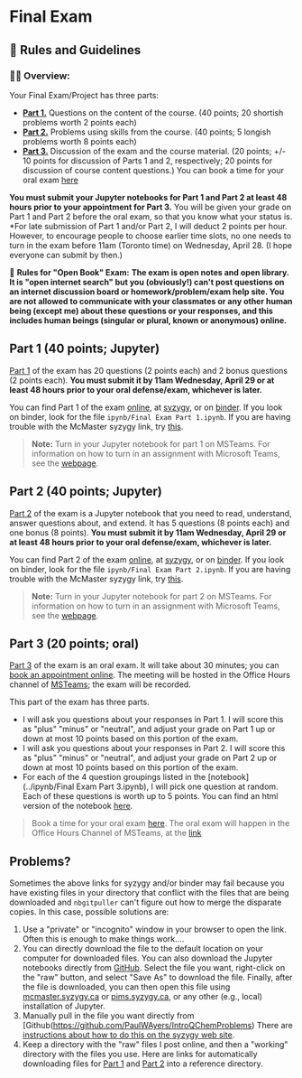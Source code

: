 # Final Exam

## &#x1f4cf; Rules and Guidelines

### &#x1f468;&#x200d;&#x1f3eb; **Overview:**
Your Final Exam/Project has three parts: 
- [**Part 1.**](../ipynb/Final%20Exam%20Part%201.ipynb) Questions on the content of the course. (40 points; 20 shortish problems worth 2 points each)
- [**Part 2.**](../ipynb/Final%20Exam%20Part%202.ipynb) Problems using skills from the course. (40 points; 5 longish problems worth 8 points each)
- [**Part 3.**](../ipynb/Final%20Exam%20Part%203.ipynb) Discussion of the exam and the course material. (20 points; +/- 10 points for discussion of Parts 1 and 2, respectively; 20 points for discussion of course content questions.) You can book a time for your oral exam [here](https://meet-with-paul-ayers.appointlet.com/s/final-exam-3pa3/paul-ayers)

**You must submit your Jupyter notebooks for Part 1 and Part 2 at least 48 hours prior to your appointment for Part 3.** You will be given your grade on Part 1 and Part 2 before the oral exam, so that you know what your status is. *For late submission of Part 1 and/or Part 2, I will deduct 2 points per hour. However, to encourage people to choose earlier time slots, no one needs to turn in the exam before 11am (Toronto time) on Wednesday, April 28. (I hope everyone can submit by then.)

&#x1f4d6; **Rules for "Open Book" Exam:**
**The exam is open notes and open library. It is "open internet search" but you (obviously!) can't post questions on an internet discussion board or homework/problem/exam help site. You are not allowed to communicate with your classmates or any other human being (except me) about these questions or your responses, and this includes human beings (singular or plural, known or anonymous) online.**


## Part 1 (40 points; Jupyter)
[Part 1](../ipynb/Final%20Exam%20Part%201.ipynb) of the exam has 20 questions (2 points each) and 2 bonus questions (2 points each). **You must submit it by 11am Wednesday, April 29 or at least 48 hours prior to your oral defense/exam, whichever is later.**

You can find Part 1 of the exam [online](../ipynb/Final%20Exam%20Part%201.ipynb), at [syzygy](https://mcmaster.syzygy.ca/jupyter/hub/user-redirect/git-pull?repo=https%3A%2F%2Fgithub.com%2FPaulWAyers%2FIntroQChemProblems&urlpath=tree%2FIntroQChemProblems%2Fipynb%2FFinal%2520Exam%2520Part%25201.ipynb&branch=main), or on [binder](https://mybinder.org/v2/gh/PaulWAyers/IntroQChemProblems/HEAD). If you look on binder, look for the file `ipynb/Final Exam Part 1.ipynb`. If you are having trouble with the McMaster syzygy link, try [this](https://pims.syzygy.ca/jupyter/hub/user-redirect/git-pull?repo=https%3A%2F%2Fgithub.com%2FPaulWAyers%2FIntroQChemProblems&urlpath=tree%2FIntroQChemProblems%2Fipynb%2FFinal%2520Exam%2520Part%25201.ipynb&branch=main).

> **Note:** Turn in your Jupyter notebook for part 1 on MSTeams. For information on how to turn in an assignment with Microsoft Teams, see the [webpage](https://support.microsoft.com/en-us/office/turn-in-an-assignment-in-microsoft-teams-e25f383a-b747-4a0b-b6d5-a2845a52092b).


## Part 2 (40 points; Jupyter)
[Part 2](../ipynb/Final%20Exam%20Part%202.ipynb) of the exam is a Jupyter notebook that you need to read, understand, answer questions about, and extend. It has 5 questions (8 points each) and one bonus (8 points). **You must submit it by 11am Wednesday, April 29 or at least 48 hours prior to your oral defense/exam, whichever is later.**

You can find Part 2 of the exam [online](), at [syzygy](https://mcmaster.syzygy.ca/jupyter/hub/user-redirect/git-pull?repo=https%3A%2F%2Fgithub.com%2FPaulWAyers%2FIntroQChemProblems&urlpath=tree%2FIntroQChemProblems%2Fipynb%2FFinal%2520Exam%2520Part%25202.ipynb&branch=main), or on [binder](https://mybinder.org/v2/gh/PaulWAyers/IntroQChemProblems/HEAD). If you look on binder, look for the file `ipynb/Final Exam Part 2.ipynb`. If you are having trouble with the McMaster syzygy link, try [this](https://pims.syzygy.ca/jupyter/hub/user-redirect/git-pull?repo=https%3A%2F%2Fgithub.com%2FPaulWAyers%2FIntroQChemProblems&urlpath=tree%2FIntroQChemProblems%2Fipynb%2FFinal%2520Exam%2520Part%25202.ipynb&branch=main).

> **Note:** Turn in your Jupyter notebook for part 2 on MSTeams. For information on how to turn in an assignment with Microsoft Teams, see the [webpage](https://support.microsoft.com/en-us/office/turn-in-an-assignment-in-microsoft-teams-e25f383a-b747-4a0b-b6d5-a2845a52092b).

## Part 3 (20 points; oral)
[Part 3](../ipynb/Final%20Exam%20Part%203.ipynb) of the exam is an oral exam. It will take about 30 minutes; you can [book an appointment online](https://meet-with-paul-ayers.appointlet.com/s/final-exam-3pa3/paul-ayers). The meeting will be hosted in the Office Hours channel of [MSTeams](https://teams.microsoft.com/l/meetup-join/19%3a182d3d4a1b524c2686371e2b7be2dea8%40thread.tacv2/1618588108023?context=%7b%22Tid%22%3a%2244376307-b429-42ad-8c25-28cd496f4772%22%2c%22Oid%22%3a%22b6da0557-8324-483d-8da7-d3553f55ae77%22%7d); the exam will be recorded.

This part of the exam has three parts.
- I will ask you questions about your responses in Part 1. I will score this as "plus" "minus" or "neutral", and adjust your grade on Part 1 up or down at most 10 points based on this portion of the exam.
- I will ask you questions about your responses in Part 2. I will score this as "plus" "minus" or "neutral", and adjust your grade on Part 2 up or down at most 10 points based on this portion of the exam.
- For each of the 4 question groupings listed in the [notebook](../ipynb/Final Exam Part 3.ipynb), I will pick one question at random. Each of these questions is worth up to 5 points. You can find an html version of the notebook [here](../notes/html/Final%20Exam%20Part%203.html). 

> Book a time for your oral exam [here](https://meet-with-paul-ayers.appointlet.com/s/final-exam-3pa3/paul-ayers). The oral exam will happen in the Office Hours Channel of MSTeams, at the [link](https://teams.microsoft.com/l/meetup-join/19%3a182d3d4a1b524c2686371e2b7be2dea8%40thread.tacv2/1618588108023?context=%7b%22Tid%22%3a%2244376307-b429-42ad-8c25-28cd496f4772%22%2c%22Oid%22%3a%22b6da0557-8324-483d-8da7-d3553f55ae77%22%7d)

## Problems?
Sometimes the above links for syzygy and/or binder may fail because you have existing files in your directory that conflict with the files that are being downloaded and `nbgitpuller` can't figure out how to merge the disparate copies. In this case, possible solutions are:
1. Use a "private" or "incognito" window in your browser to open the link. Often this is enough to make things work....
1. You can directly download the file to the default location on your computer for downloaded files. You can also download the Jupyter notebooks directly from [GitHub](https://github.com/PaulWAyers/IntroQChemProblems/tree/main/ipynb). Select the file you want, right-click on the "raw" button, and select "Save As" to download the file. Finally, after the file is downloaded, you can then open this file using [mcmaster.syzygy.ca](https://mcmaster.syzygy.ca/) or [pims.syzygy.ca](https://pims.syzygy.ca/), or any other (e.g., local) installation of Jupyter.
2. Manually pull in the file you want directly from [Github(https://github.com/PaulWAyers/IntroQChemProblems) There are [instructions about how to do this on the syzygy web site](https://intro.syzygy.ca/using-git-and-github/).
3. Keep a directory with the "raw" files I post online, and then a "working" directory with the files you use. Here are links for  automatically downloading files for [Part 1](https://mcmaster.syzygy.ca/jupyter/hub/user-redirect/git-pull?repo=https%3A%2F%2Fgithub.com%2FPaulWAyers%2FIntroQChemProblems&urlpath=tree%2FIntroQChemProblems%2Fipynb%2FFinal%2520Exam%2520Part%25201.ipynb&branch=main&targetPath=raw) and [Part 2](https://mcmaster.syzygy.ca/jupyter/hub/user-redirect/git-pull?repo=https%3A%2F%2Fgithub.com%2FPaulWAyers%2FIntroQChemProblems&urlpath=tree%2FIntroQChemProblems%2Fipynb%2FFinal%2520Exam%2520Part%25202.ipynb&branch=main&targetPath=raw) into a reference directory. 

